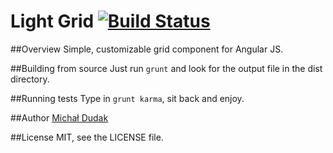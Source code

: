﻿Light Grid [![Build Status](https://travis-ci.org/doodack/light-grid.svg?branch=master)](https://travis-ci.org/doodack/light-grid)
==========

##Overview
Simple, customizable grid component for Angular JS.

##Building from source
Just run `grunt` and look for the output file in the dist directory.

##Running tests
Type in `grunt karma`, sit back and enjoy.

##Author
[Michał Dudak](http://dudak.pl)

##License
MIT, see the LICENSE file.
